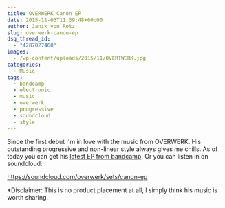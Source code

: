 ```yaml
---
title: OVERWERK Canon EP
date: 2015-11-03T11:39:48+00:00
author: Janik von Rotz
slug: overwerk-canon-ep
dsq_thread_id:
  - "4287027468"
images:
  - /wp-content/uploads/2015/11/OVERTWERK.jpg
categories:
  - Music
tags:
  - bandcamp
  - electronic
  - music
  - overwerk
  - progressive
  - soundcloud
  - style
---
```

Since the first debut I'm in love with the music from OVERWERK.
His outstanding progressive and non-linear style always gives me chills.
As of today you can get his [latest EP from bandcamp](http://overwerk.bandcamp.com/album/canon). Or you can listen in on soundcloud:

https://soundcloud.com/overwerk/sets/canon-ep

*Disclaimer: This is no product placement at all, I simply think his music is worth sharing.